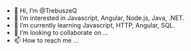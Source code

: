 - 👋 Hi, I’m @TrebuszeQ
- 👀 I’m interested in Javascript, Angular, Node.js, Java, .NET.
- 🌱 I’m currently learning Javascript, HTTP, Angular, SQL.
- 💞️ I’m looking to collaborate on ...
- 📫 How to reach me ...

<!---
TrebuszeQ/TrebuszeQ is a ✨ special ✨ repository because its `README.md` (this file) appears on your GitHub profile.
You can click the Preview link to take a look at your changes.
--->
